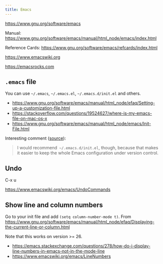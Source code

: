 ```yaml
---
title: Emacs
---
```


https://www.gnu.org/software/emacs

Manual: https://www.gnu.org/software/emacs/manual/html_node/emacs/index.html

Reference Cards: https://www.gnu.org/software/emacs/refcards/index.html

https://www.emacswiki.org

https://emacsrocks.com

## `.emacs` file

You can use `~/.emacs`, `~/.emacs.el`, `~/.emacs.d/init.el` and others.

- https://www.gnu.org/software/emacs/manual/html_node/efaq/Setting-up-a-customization-file.html
- https://stackoverflow.com/questions/19524627/where-is-my-emacs-file-on-mac-os-x
- https://www.gnu.org/software/emacs/manual/html_node/emacs/Init-File.html

Interesting comment ([source](https://stackoverflow.com/questions/19524627/where-is-my-emacs-file-on-mac-os-x#comment28982438_19525293)):

> I would recommend` ~/.emacs.d/init.el`, though, because that makes it easier to keep the whole Emacs configuration under version control.

## Undo

C-x u

https://www.emacswiki.org/emacs/UndoCommands

## Show line and column numbers

Go to your init file and add `(setq column-number-mode t)`. From https://www.gnu.org/software/emacs/manual/html_node/efaq/Displaying-the-current-line-or-column.html

Note that this works on version >= 26.

- https://emacs.stackexchange.com/questions/278/how-do-i-display-line-numbers-in-emacs-not-in-the-mode-line
- https://www.emacswiki.org/emacs/LineNumbers
